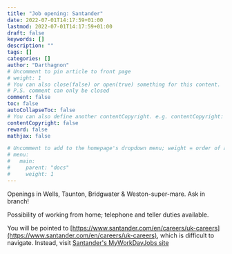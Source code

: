 ```yaml
---
title: "Job opening: Santander"
date: 2022-07-01T14:17:59+01:00
lastmod: 2022-07-01T14:17:59+01:00
draft: false
keywords: []
description: ""
tags: []
categories: []
author: "Darthagnon"
# Uncomment to pin article to front page
# weight: 1
# You can also close(false) or open(true) something for this content.
# P.S. comment can only be closed
comment: false
toc: false
autoCollapseToc: false
# You can also define another contentCopyright. e.g. contentCopyright: "This is another copyright."
contentCopyright: false
reward: false
mathjax: false

# Uncomment to add to the homepage's dropdown menu; weight = order of article
# menu:
#   main:
#     parent: "docs"
#     weight: 1
---
```


Openings in Wells, Taunton, Bridgwater & Weston-super-mare. Ask in branch!

<!--more-->

Possibility of working from home; telephone and teller duties available.

You will be pointed to [https://www.santander.com/en/careers/uk-careers](https://www.santander.com/en/careers/uk-careers), which is difficult to navigate. Instead, visit [Santander's MyWorkDayJobs site](https://santander.wd3.myworkdayjobs.com/en-US/SantanderCareers)
